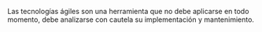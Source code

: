 Las tecnologías ágiles son una herramienta que no debe aplicarse en todo momento, debe analizarse con cautela su implementación y mantenimiento.